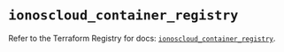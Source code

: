 # `ionoscloud_container_registry`

Refer to the Terraform Registry for docs: [`ionoscloud_container_registry`](https://registry.terraform.io/providers/ionos-cloud/ionoscloud/6.7.16/docs/resources/container_registry).
